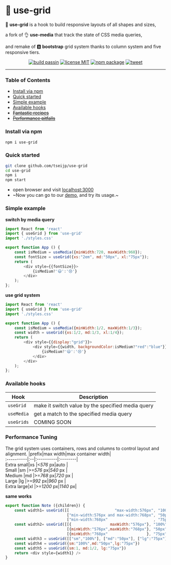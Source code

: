 # 🤏 use-grid
🤏 __use-grid__ is
a hook to build responsive layouts of all shapes and sizes,

a fork of 👌 __use-media__ that track the state of CSS media queries,

and remake of 🅱 __bootstrap__ grid system thanks to column system and five responsive tiers.

<p align="center">
  <a href="https://github.com/tseijp/use-grid">    <img alt="build passin"src="https://img.shields.io/badge/build-passing-green.svg"/></a>
  <a href="https://github.com/tseijp/use-grid">    <img alt="license MIT" src="https://img.shields.io/badge/license-MIT-green.svg"/></a>
  <a href="https://www.npmjs.com/package/use-grid"><img alt="npm package" src="https://img.shields.io/badge/npm_package-0.4.0-green.svg"/></a>
  <a href="https://twitter.com/intent/tweet?url=https://tsei.jp/hook/use-grid/&text=🤏 __use-grid__ is
  a hook to build responsive layouts of all shapes and sizes." ><img alt="tweet" src="https://img.shields.io/twitter/url?style=social&url=https%3A%2F%2Ftwitter.com%2Ftseijp"/></a>
</p>

<hr>

### Table of Contents
* [Install via npm](#install-via-npm)
* [Quick started](#quick-started)
* [Simple example](#simple-example)
* [Available hooks](#available-hooks)
* [~~Fantastic recipes~~](#fantastic-recipes)
* [~~Performance pitfalls~~](#performance-pitfalls)

### Install via npm
```bash
npm i use-grid
```

### Quick started
```bash
git clone github.com/tseijp/use-grid
cd use-grid
npm i
npm start
```
* open browser and visit [localhost:3000](http://localhost:3000/)
* ~Now you can go to our [demo](https://tsei.jp/hook/use-grid), and try its usage.~

### Simple example

__switch by media query__
```js
import React from 'react'
import { useGrid } from 'use-grid'
import './styles.css'

export function App () {
    const isMedium = useMedia({minWidth:720, maxWidth:960});
    const fontSize = useGrid({xs:"2em", md:"50px", xl:"75px"});
    return (
        <div style={{fontSize}}>
            {isMedium?'😃':'😢'}
        </div>
    );
};
```

__use grid system__
```js
import React from 'react'
import { useGrid } from 'use-grid'
import './styles.css'

export function App () {
    const isMedium = useMedia({minWidth:1/2, maxWidth:1/3});
    const width = useGrid({xs:1/2, md:1/3, xl:1/4});
    return (
        <div style={{display:"grid"}}>
            <div style={{width, backgroundColor:isMedium?"red":"blue"}}>
                {isMedium?'😃':'😢'}
            </div>
        </div>
    );
};
```

### Available hooks

| Hook         | Description                                |
| ------------ | ------------------------------------------ |
| `useGrid`    | make it switch value by the specified media query |
| `useMedia`   | get a match to the specified media query |
| `useGrids`   | COMING SOON |

### Performance Tuning
The grid system uses containers, rows and columns to control layout and alignment.
 |prefix|max width|max container width|  
:----------|:--|:----------|:--------|  
Extra small|xs |<_576_   px|auto     |  
Small      |sm |>=_576_  px|_540_ px |  
Medium     |md |>=_768_  px|_720_ px |  
Large      |lg |>=_992_  px|_960_ px |  
Extra large|xl |>=_1200_ px|_1140_ px|  

__same works__
```javascript
export function Note ({children}) {
    const width1= useGrid([[                    "max-width:576px", "100%"],
                           ["min-width:576px and max-width:768px", "50px"],
                           ["min-width:768px"                    , "75px"]])
    const width2= useGrid([[{                 maxWidth:"576px"}, "100%"],
                           [{minWidth:"576px",maxWidth:"768px"}, "50px"],
                           [{minWidth:"768px"                 }, "75px"]])
    const width3 = useGrid([["sm","100%"], ["md":"50px"], ["lg":"75px"]])
    const width4 = useGrid({sm:"100%",md:"50px",lg:"75px"})
    const width5 = useGrid({sm:1, md:1/2, lg:"75px"})
    return <div style={width1} />
}
```
